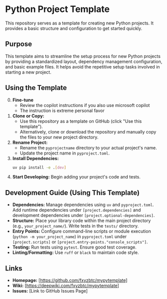 # Python Project Template

This repository serves as a template for creating new Python projects. It provides a basic structure and configuration to get started quickly.

## Purpose

This template aims to streamline the setup process for new Python projects by providing a standardized layout, dependency management configuration, and basic example files. It helps avoid the repetitive setup tasks involved in starting a new project.

## Using the Template
0.  **Fine-tune**
    *   Review the copilot instructions if you also use microsoft copilot
    *   The instruction is extreme personal favor
1.  **Clone or Copy:**
    *   Use this repository as a template on GitHub (click "Use this template").
    *   Alternatively, clone or download the repository and manually copy the files to your new project directory.
2.  **Rename Project:**
    *   Rename the `pyprojectname` directory to your actual project's name.
    *   Update the project name in `pyproject.toml`.
3.  **Install Dependencies:**
    ```bash
    uv pip install -e .[dev]
    ```
4.  **Start Developing:** Begin adding your project's code and tests.

## Development Guide (Using This Template)

*   **Dependencies:** Manage dependencies using `uv` and `pyproject.toml`. Add runtime dependencies under `[project.dependencies]` and development dependencies under `[project.optional-dependencies]`.
*   **Structure:** Place your library code within the main project directory (e.g., `your_project_name/`). Write tests in the `tests/` directory.
*   **Entry Points:** Configure command-line scripts or module execution (`python -m your_project_name`) in `pyproject.toml` under `[project.scripts]` or `[project.entry-points."console_scripts"]`.
*   **Testing:** Run tests using `pytest`. Ensure good test coverage.
*   **Linting/Formatting:** Use `ruff` or `black` to maintain code style.

## Links

*   **Homepage:** [https://github.com/fxyzbtc/mypytemplate]
*   **Wiki:** [https://deepwiki.com/fxyzbtc/mypytemplate]
*   **Issues:** [Link to GitHub Issues Page]
